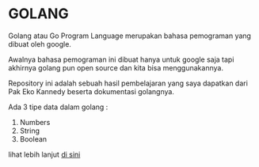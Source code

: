 # GOLANG

Golang atau Go Program Language merupakan bahasa pemograman yang dibuat oleh google.

Awalnya bahasa pemograman ini dibuat hanya untuk google saja tapi akhirnya golang pun open source dan kita bisa menggunakannya.

Repository ini adalah sebuah hasil pembelajaran yang saya dapatkan dari Pak Eko Kannedy beserta dokumentasi golangnya.

Ada 3 tipe data dalam golang :

1. Numbers
2. String
3. Boolean

lihat lebih lanjut [di sini](https://github.com/YadBro/belajar-golang/blob/2.-Tipe-Data/data-type/keterangan.txt)